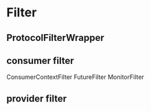 # Filter

## ProtocolFilterWrapper

## consumer filter

ConsumerContextFilter
FutureFilter
MonitorFilter

## provider filter